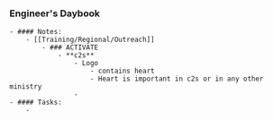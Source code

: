 ### Engineer's Daybook
	- #### Notes:
		- [[Training/Regional/Outreach]]
			- ### ACTIVATE
				- **c2s**
					- Logo
						- contains heart
						- Heart is important in c2s or in any other ministry
					-
	- #### Tasks:
		-